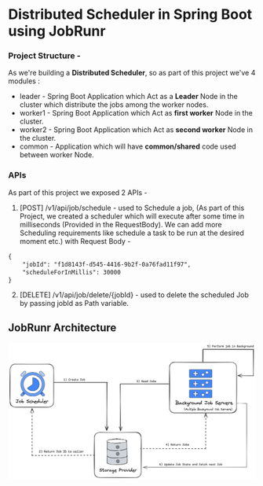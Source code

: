 # Distributed Scheduler in Spring Boot using JobRunr

### Project Structure - 
As we're building a **Distributed Scheduler**, so as part of this project we've 4 modules :

- leader - Spring Boot Application which Act as a **Leader** Node in the cluster which distribute the jobs among the worker nodes.
- worker1 - Spring Boot Application which Act as **first worker** Node in the cluster.
- worker2 - Spring Boot Application which Act as **second worker** Node in the cluster.
- common - Application which will have **common/shared** code used between worker Node.

### APIs
As part of this project we exposed 2 APIs - 

1. [POST] /v1/api/job/schedule - used to Schedule a job, (As part of this Project, we created a scheduler which will execute after some time in milliseconds (Provided in the RequestBody). We can add more Scheduling requirements like schedule a task to be run at the desired moment etc.) with Request Body -

```
{
    "jobId": "f1d8143f-d545-4416-9b2f-0a76fad11f97", 
    "scheduleForInMillis": 30000        
}
```
2. [DELETE] /v1/api/job/delete/{jobId} - used to delete the scheduled Job by passing jobId as Path variable.
## JobRunr Architecture
![JobRunr Architecture](JobRunrArchitecture.png)
